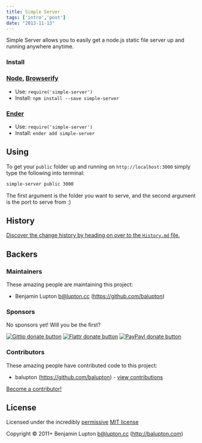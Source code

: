 ```yaml
---
title: Simple Server
tags: ['intro','post']
date: "2013-11-13"
---
```


<!-- DESCRIPTION/ -->

Simple Server allows you to easily get a node.js static file server up and running anywhere anytime.

<!-- /DESCRIPTION -->


<!-- INSTALL/ -->

### Install

### [Node](http://nodejs.org/), [Browserify](http://browserify.org/)
- Use: `require('simple-server')`
- Install: `npm install --save simple-server`

### [Ender](http://ender.jit.su/)
- Use: `require('simple-server')`
- Install: `ender add simple-server`

<!-- /INSTALL -->


## Using

To get your `public` folder up and running on `http://localhost:3000` simply type the following into terminal:

``` bash
simple-server public 3000
```

The first argument is the folder you want to serve, and the second argument is the port to serve from :)

<!-- HISTORY/ -->

## History
[Discover the change history by heading on over to the `History.md` file.](https://github.com/balupton/simple-server/blob/master/History.md#files)

<!-- /HISTORY -->


<!-- BACKERS/ -->

## Backers

### Maintainers

These amazing people are maintaining this project:

- Benjamin Lupton <b@lupton.cc> (https://github.com/balupton)

### Sponsors

No sponsors yet! Will you be the first?

[![Gittip donate button](http://img.shields.io/gittip/balupton.png)](https://www.gittip.com/balupton/ "Donate weekly to this project using Gittip")
[![Flattr donate button](https://raw.github.com/balupton/flattr-buttons/master/badge-89x18.gif)](http://flattr.com/thing/344188/balupton-on-Flattr "Donate monthly to this project using Flattr")
[![PayPayl donate button](https://www.paypalobjects.com/en_AU/i/btn/btn_donate_SM.gif)](https://www.paypal.com/cgi-bin/webscr?cmd=_s-xclick&hosted_button_id=QB8GQPZAH84N6 "Donate once-off to this project using Paypal")

### Contributors

These amazing people have contributed code to this project:

- balupton (https://github.com/balupton) - [view contributions](https://github.com/balupton/simple-server/commits?author=balupton)

[Become a contributor!](https://github.com/balupton/simple-server/blob/master/Contributing.md#files)

<!-- /BACKERS -->


<!-- LICENSE/ -->

## License

Licensed under the incredibly [permissive](http://en.wikipedia.org/wiki/Permissive_free_software_licence) [MIT license](http://creativecommons.org/licenses/MIT/)

Copyright &copy; 2011+ Benjamin Lupton <b@lupton.cc> (http://balupton.com)

<!-- /LICENSE -->


